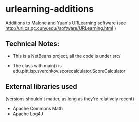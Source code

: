urlearning-additions
====================

Additions to Malone and Yuan's URLearning software (see http://url.cs.qc.cuny.edu//software/URLearning.html )

Technical Notes:
----------------

* This is a NetBeans project, all the code is under src/

* The class with main() is edu.pitt.isp.sverchkov.scorecalculator.ScoreCalculator

External libraries used
-----------------------
(versions shouldn't matter, as long as they're relatively recent)
* Apache Commons Math
* Apache Log4J
